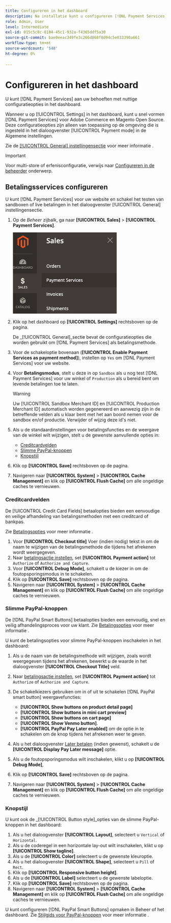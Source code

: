 ```yaml
---
title: Configureren in het dashboard
description: Na installatie kunt u configureren [!DNL Payment Services] in het dashboard.
role: Admin, User
level: Intermediate
exl-id: 015c5c8c-8184-45c1-932a-f4365ddf5a30
source-git-commit: bae0eeac349fe3c266d868f8d94c5e033390a661
workflow-type: tm+mt
source-wordcount: '548'
ht-degree: 0%

---
```


# Configureren in het dashboard

U kunt [!DNL Payment Services] aan uw behoeften met nuttige configuratieopties in het dashboard.

Wanneer u op [!UICONTROL Settings] in het dashboard, kunt u snel vormen [!DNL Payment Services] voor Adobe Commerce en Magento Open Source. Deze configuratieopties zijn alleen van toepassing op de omgeving die is ingesteld in het dialoogvenster [!UICONTROL Payment mode] in de Algemene instellingen.

Zie de [[!UICONTROL General] instellingensectie](#general-settings) voor meer informatie .

>[!IMPORTANT]
>
> Voor multi-store of erfenisconfiguratie, verwijs naar [Configureren in de beheerder](configure-admin.md) onderwerp.

## Betalingsservices configureren

U kunt [!DNL Payment Services] voor uw website en schakel het testen van sandboxen of live betalingen in het dialoogvenster [!UICONTROL General] instellingensectie.

1. Op de _Beheer_ zijbalk, ga naar **[!UICONTROL Sales]** > **[!UICONTROL Payment Services]**.

   ![Dashboardweergave](assets/payment-services-menu-small.png)

1. Klik op het dashboard op **[!UICONTROL Settings]** rechtsboven op de pagina.

   De _[!UICONTROL General]_sectie bevat de configuratieopties die worden gebruikt om [!DNL Payment Services] als betalingsmethode.

1. Voor de schakeloptie bovenaan (**[!UICONTROL Enable Payment Services as payment method]**), instellen op `Yes` om [!DNL Payment Services] voor uw website.

1. Voor **Betalingsmodus**, stelt u deze in op `Sandbox` als u nog test [!DNL Payment Services] voor uw winkel of `Production` als u bereid bent om levende betalingen toe te laten.

   >[!WARNING]
   >
   >Uw [!UICONTROL Sandbox Merchant ID] en [!UICONTROL Production Merchant ID] automatisch worden gegenereerd en aanwezig zijn in de betreffende velden als u klaar bent met het aan boord nemen voor de sandbox en/of productie. Verwijder of wijzig deze id&#39;s niet.

1. Als u de standaardinstellingen voor betalingsfuncties en de weergave van de winkel wilt wijzigen, stelt u de gewenste aanvullende opties in:

   - [Creditcardvelden](#credit-card-fields)
   - [Slimme PayPal-knoppen](#paypal-smart-buttons)
   - [Knopstijl](#button-style)

1. Klik op **[!UICONTROL Save]** rechtsboven op de pagina.

1. Navigeren naar **[!UICONTROL System]** > **[!UICONTROL Cache Management]** en klik op **[!UICONTROL Flush Cache]** om alle ongeldige caches te vernieuwen.

### Creditcardvelden

De [!UICONTROL Credit Card Fields] betaalopties bieden een eenvoudige en veilige afhandeling van betalingsmethoden met een creditcard of bankpas.

Zie [Betalingsopties](payments-options.md#paypal-smart-buttons) voor meer informatie .

1. Voor **[!UICONTROL Checkout title]** Voer (indien nodig) tekst in om de naam te wijzigen van de betalingsmethode die tijdens het afrekenen wordt weergegeven.
1. Naar [betalingsactie instellen](production.md#set-payment-services-as-payment-method), set **[!UICONTROL Payment action]** tot `Authorize` of `Authorize and Capture`.
1. Voor **[!UICONTROL Debug Mode]**, schakelt u de kiezer in om de foutopsporingsmodus in te schakelen.
1. Klik op **[!UICONTROL Save]** rechtsboven op de pagina.
1. Navigeren naar **[!UICONTROL System]** > **[!UICONTROL Cache Management]** en klik op **[!UICONTROL Flush Cache]** om alle ongeldige caches te vernieuwen.

### Slimme PayPal-knoppen

De [!DNL PayPal Smart Buttons] betaalopties bieden een eenvoudig, snel en veilig afhandelingsproces voor uw klant. Zie [Betalingsopties](payments-options.md#paypal-smart-buttons) voor meer informatie .

U kunt de betalingsopties voor slimme PayPal-knoppen inschakelen in het dashboard:

1. Als u de naam van de betalingsmethode wilt wijzigen, zoals wordt weergegeven tijdens het afrekenen, bewerkt u de waarde in het dialoogvenster **[!UICONTROL Checkout Title]** veld.
1. Naar [betalingsactie instellen](production.md#set-payment-services-as-payment-method), set **[!UICONTROL Payment action]** tot `Authorize` of `Authorize and Capture`.
1. De schakelkiezers gebruiken om in of uit te schakelen [!DNL PayPal smart button] weergavefuncties:
   - **[!UICONTROL Show buttons on product detail page]**
   - **[!UICONTROL Show buttons in mini cart preview]**
   - **[!UICONTROL Show buttons on cart page]**
   - **[!UICONTROL Show Venmo button]**.
   - **[!UICONTROL PayPal Pay Later enabled]** om de optie in te schakelen om de knop tijdens het afrekenen weer te geven.

1. Als u het dialoogvenster [Later betalen](payments-options.md#pay-later-button) (indien gewenst), schakelt u de **[!UICONTROL Display Pay Later message]** optie.
1. Als u de foutopsporingsmodus wilt inschakelen, klikt u op **[!UICONTROL Debug Mode]**,
1. Klik op **[!UICONTROL Save]** rechtsboven op de pagina.
1. Navigeren naar **[!UICONTROL System]** > **[!UICONTROL Cache Management]** en klik op **[!UICONTROL Flush Cache]** om alle ongeldige caches te vernieuwen.

### Knopstijl

U kunt ook de _[!UICONTROL Button style]_opties van de slimme PayPal-knoppen in het dashboard:

1. Als u het dialoogvenster **[!UICONTROL Layout]**, selecteert u `Vertical` of `Horizontal`.
1. Als u de coderegel in een horizontale lay-out wilt inschakelen, klikt u op **[!UICONTROL Show tagline]**.
1. Als u de **[!UICONTROL Color]** selecteert u de gewenste kleuroptie.
1. Als u het dialoogvenster **[!UICONTROL Shape]**, selecteert u `Pill` of `Rect`.
1. Klik op **[!UICONTROL Responsive button height]**.
1. Als u de **[!UICONTROL Label]** selecteert u de gewenste labeloptie.
1. Klik op **[!UICONTROL Save]** rechtsboven op de pagina.
1. Navigeren naar **[!UICONTROL System]** > **[!UICONTROL Cache Management]** en klik op **[!UICONTROL Flush Cache]** om alle ongeldige caches te vernieuwen.

U kunt configureren [!DNL PayPal Smart Buttons] opmaken in Beheer of het dashboard. Zie [Stijlgids voor PayPal-knoppen](https://developer.paypal.com/docs/checkout/standard/customize/buttons-style-guide/) voor meer informatie .
